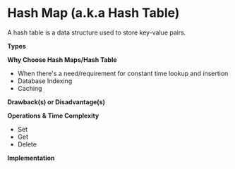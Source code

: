# Hash Map (a.k.a Hash Table)
A hash table is a data structure used to store key-value pairs.

**Types**


**Why Choose Hash Maps/Hash Table**
- When there's a need/requirement for constant time lookup and insertion
- Database Indexing
- Caching


**Drawback(s) or Disadvantage(s)**


**Operations & Time Complexity**
- Set
- Get
- Delete



**Implementation**


